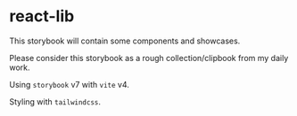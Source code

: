 # react-lib

This storybook will contain some components and showcases.

Please consider this storybook as a rough collection/clipbook from my daily work.

Using `storybook` v7 with `vite` v4.

Styling with `tailwindcss`.
